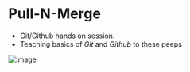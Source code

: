 # Pull-N-Merge
- Git/Github hands on session.
- Teaching basics of *Git* and *Github* to these peeps

![image](https://user-images.githubusercontent.com/51405870/195531653-831ede11-a99d-4db8-9c85-d7b719f369b8.png)
